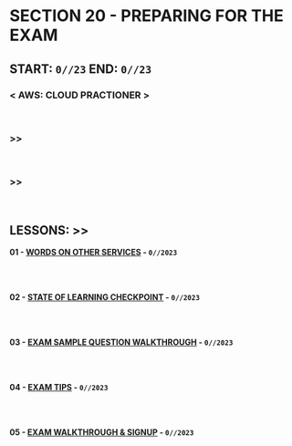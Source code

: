 # SECTION 20 - PREPARING FOR THE EXAM

## **START: `0//23` END: `0//23`**

### < AWS: CLOUD PRACTIONER ><br>

<br>

### >>

<br>

### >>

<br>

## LESSONS: >>

**01 - [WORDS ON OTHER SERVICES]() - `0//2023`**<br>
<br>

<br>

**02 - [STATE OF LEARNING CHECKPOINT]() - `0//2023`**<br>
<br>

<br>

**03 - [EXAM SAMPLE QUESTION WALKTHROUGH]() - `0//2023`**<br>
<br>

<br>

**04 - [EXAM TIPS]() - `0//2023`**<br>
<br>

<br>

**05 - [EXAM WALKTHROUGH & SIGNUP]() - `0//2023`**<br>
<br>

<br>
